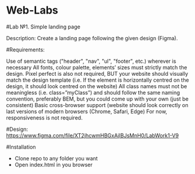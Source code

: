# Web-Labs

#Lab №1. Simple landing page

Description: Create a landing page following the given design (Figma).

#Requirements:

Use of semantic tags ("header", "nav", "ul", "footer", etc.) wherever is necessary
All fonts, colour palette, elements’ sizes must strictly match the design.
Pixel perfect is also not required, BUT your website should visually match the design template (i.e. If the element is horizontally centred on the design, it should look centred on the website)
All class names must not be meaningless (i.e. class=”myClass”) and should follow the same naming convention, preferably BEM, but you could come up with your own (just be consistent)
Basic cross-browser support (website should look correctly on last versions of modern browsers (Chrome, Safari, Edge)
For now, responsiveness is not required.

#Design:
https://www.figma.com/file/XT2jhcwmHBGxAjIBJsMnH0/LabWork1-V9

#Installation
 - Clone repo to any folder you want
 - Open index.html in you browser